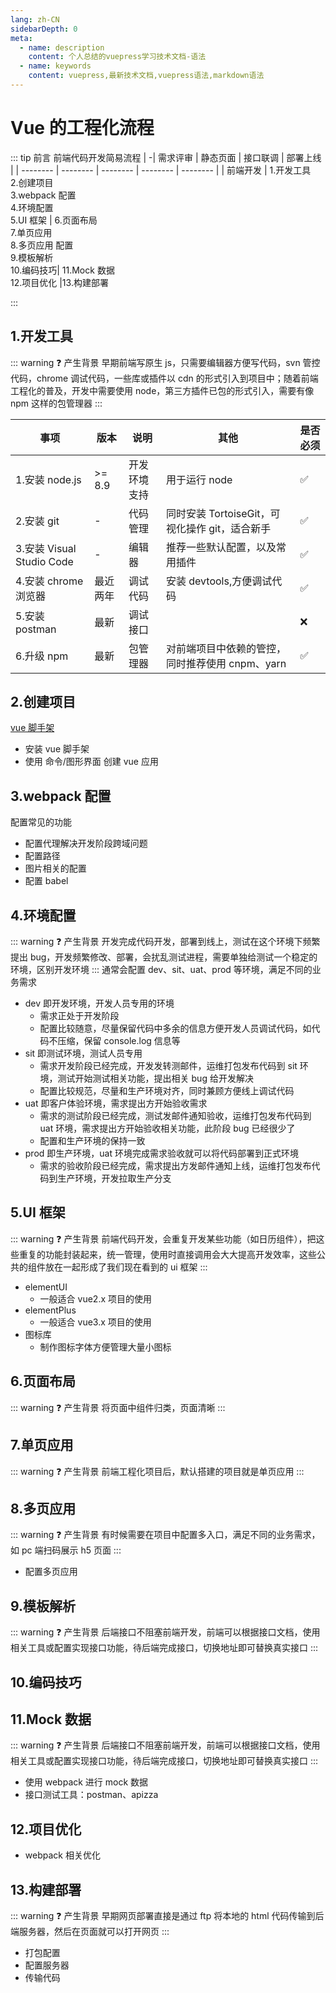 ```yaml
---
lang: zh-CN
sidebarDepth: 0
meta:
  - name: description
    content: 个人总结的vuepress学习技术文档-语法
  - name: keywords
    content: vuepress,最新技术文档,vuepress语法,markdown语法
---
```


# Vue 的工程化流程

::: tip 前言
前端代码开发简易流程
| -| 需求评审 | 静态页面 | 接口联调 | 部署上线 |
| -------- | -------- | -------- | -------- | -------- |
| 前端开发 | 1.开发工具 <br> 2.创建项目 <br> 3.webpack 配置 <br> 4.环境配置 <br> 5.UI 框架 | 6.页面布局 <br> 7.单页应用 <br> 8.多页应用 配置 <br> 9.模板解析 <br> 10.编码技巧| 11.Mock 数据<br>12.项目优化 |13.构建部署

:::

## 1.开发工具

::: warning ❓ 产生背景
早期前端写原生 js，只需要编辑器方便写代码，svn 管控代码，chrome 调试代码，一些库或插件以 cdn 的形式引入到项目中；随着前端工程化的普及，开发中需要使用 node，第三方插件已包的形式引入，需要有像 npm 这样的包管理器
:::

| 事项                      | 版本     | 说明         | 其他                                            | 是否必须 |
| ------------------------- | -------- | ------------ | ----------------------------------------------- | -------- |
| 1.安装 node.js            | >= 8.9   | 开发环境支持 | 用于运行 node                                   | ✅       |
| 2.安装 git                | -        | 代码管理     | 同时安装 TortoiseGit，可视化操作 git，适合新手  | ✅       |
| 3.安装 Visual Studio Code | -        | 编辑器       | 推荐一些默认配置，以及常用插件                  | ✅       |
| 4.安装 chrome 浏览器      | 最近两年 | 调试代码     | 安装 devtools,方便调试代码                      | ✅       |
| 5.安装 postman            | 最新     | 调试接口     |                                                 | ❌       |
| 6.升级 npm                | 最新     | 包管理器     | 对前端项目中依赖的管控，同时推荐使用 cnpm、yarn | ✅       |

## 2.创建项目

[vue 脚手架](https://cli.vuejs.org/zh/)

- 安装 vue 脚手架
- 使用 命令/图形界面 创建 vue 应用

## 3.webpack 配置

配置常见的功能

- 配置代理解决开发阶段跨域问题
- 配置路径
- 图片相关的配置
- 配置 babel

## 4.环境配置

::: warning ❓ 产生背景
开发完成代码开发，部署到线上，测试在这个环境下频繁提出 bug，开发频繁修改、部署，会扰乱测试进程，需要单独给测试一个稳定的环境，区别开发环境
:::
通常会配置 dev、sit、uat、prod 等环境，满足不同的业务需求

- dev 即开发环境，开发人员专用的环境
  - 需求正处于开发阶段
  - 配置比较随意，尽量保留代码中多余的信息方便开发人员调试代码，如代码不压缩，保留 console.log 信息等
- sit 即测试环境，测试人员专用
  - 需求开发阶段已经完成，开发发转测邮件，运维打包发布代码到 sit 环境，测试开始测试相关功能，提出相关 bug 给开发解决
  - 配置比较规范，尽量和生产环境对齐，同时兼顾方便线上调试代码
- uat 即客户体验环境，需求提出方开始验收需求
  - 需求的测试阶段已经完成，测试发邮件通知验收，运维打包发布代码到 uat 环境，需求提出方开始验收相关功能，此阶段 bug 已经很少了
  - 配置和生产环境的保持一致
- prod 即生产环境，uat 环境完成需求验收就可以将代码部署到正式环境
  - 需求的验收阶段已经完成，需求提出方发邮件通知上线，运维打包发布代码到生产环境，开发拉取生产分支

## 5.UI 框架

::: warning ❓ 产生背景
前端代码开发，会重复开发某些功能（如日历组件），把这些重复的功能封装起来，统一管理，使用时直接调用会大大提高开发效率，这些公共的组件放在一起形成了我们现在看到的 ui 框架
:::

- elementUI
  - 一般适合 vue2.x 项目的使用
- elementPlus
  - 一般适合 vue3.x 项目的使用
- 图标库
  - 制作图标字体方便管理大量小图标

## 6.页面布局

::: warning ❓ 产生背景
将页面中组件归类，页面清晰
:::

## 7.单页应用

::: warning ❓ 产生背景
前端工程化项目后，默认搭建的项目就是单页应用
:::

## 8.多页应用

::: warning ❓ 产生背景
有时候需要在项目中配置多入口，满足不同的业务需求，如 pc 端扫码展示 h5 页面
:::

- 配置多页应用

## 9.模板解析

::: warning ❓ 产生背景
后端接口不阻塞前端开发，前端可以根据接口文档，使用相关工具或配置实现接口功能，待后端完成接口，切换地址即可替换真实接口
:::

## 10.编码技巧

## 11.Mock 数据

::: warning ❓ 产生背景
后端接口不阻塞前端开发，前端可以根据接口文档，使用相关工具或配置实现接口功能，待后端完成接口，切换地址即可替换真实接口
:::

- 使用 webpack 进行 mock 数据
- 接口测试工具：postman、apizza

## 12.项目优化

- webpack 相关优化

## 13.构建部署

::: warning ❓ 产生背景
早期网页部署直接是通过 ftp 将本地的 html 代码传输到后端服务器，然后在页面就可以打开网页
:::

- 打包配置
- 配置服务器
- 传输代码
